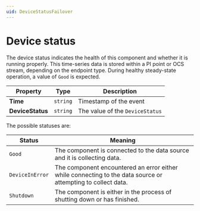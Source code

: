```yaml
---
uid: DeviceStatusFailover
---
```


# Device status

The device status indicates the health of this component and whether it is running properly. This time-series data is stored within a PI point or OCS stream, depending on the endpoint type. During healthy steady-state operation, a value of `Good` is expected.

| Property                          | Type                                 | Description                    |
|-----------------------------------|--------------------------------------|--------------------------------|
| **Time**                        | `string`                               | Timestamp of the event        |
| **DeviceStatus**                | `string`                               | The value of the `DeviceStatus` |

The possible statuses are:

| Status                          | Meaning                               |
|-----------------------------------|---------------------------------------|
| `Good`                          | The component is connected to the data source and it is collecting data. |
| `DeviceInError`                 | The component encountered an error either while connecting to the data source or attempting to collect data. |
| `Shutdown`                      | The component is either in the process of shutting down or has finished. |
